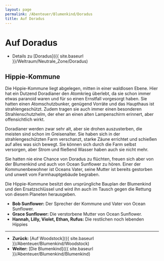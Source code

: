 ```yaml
---
layout: page
permalink: /Abenteuer/Blumenkind/Doradus
title: Auf Doradus
---
```


# Auf Doradus

- Details zu [Doradus]({{ site.baseurl }}/Weltraum/Neutrale_Zone/Doradus)

## Hippie-Kommune

Die Hippie-Kommune liegt abgelegen, mitten in einer waldlosen Ebene. Hier hat ein Dutzend Doradianer den Atomkrieg überlebt, da sie schon immer etwas paranoid waren und für so einen Ernstfall vorgesorgt haben. Sie hatten einen Atomschutzbunker, genügend Vorräte und das Haupthaus ist strahlengeschützt. Zudem tragen sie auch immer einen besonderen Strahlenschutzhelm, der eher an einen alten Lampenschirm erinnert, aber offensichtlich wirkt.

Doradianer werden zwar sehr alt, aber sie drohen auszusterben, die meisten sind schon im Greisenalter. Sie haben sich in der strahlengeschützten Farm verschanzt, starke Zäune errichtet und schießen auf alles was sich bewegt. Sie können sich durch die Farm selbst versorgen, aber Strom und fließend Wasser haben auch sie nicht mehr.

Sie hatten nie eine Chance von Doradus zu flüchten, freuen sich aber von der Blumenkind und auch von Ocean Sunflower zu hören. Einer der Kommunenbewohner ist Oceans Vater, seine Mutter ist bereits gestorben und unweit vom Farmhauptgebäude begraben.

Die Hippie-Kommune besitzt den ursprüngliche Bauplan der Blumenkind und den Ersatzschlüssel und wird ihn auch im Tausch gegen die Rettung von diesem Planeten herausgeben.

- **Bob Sunflower:** Der Sprecher der Kommune und Vater von Ocean Sunflower.
- **Grace Sunflower:** Die verstorbene Mutter von Ocean Sunflower.
- **Hannah, Lilly, Violet, Ethan, Rufus:** Die restlichen noch lebenden Hippies

***

- **Zurück:** [Auf Woodstock]({{ site.baseurl }}/Abenteuer/Blumenkind/Woodstock)
- **Weiter:** [Die Blumenkind]({{ site.baseurl }}/Abenteuer/Blumenkind/Blumenkind)
